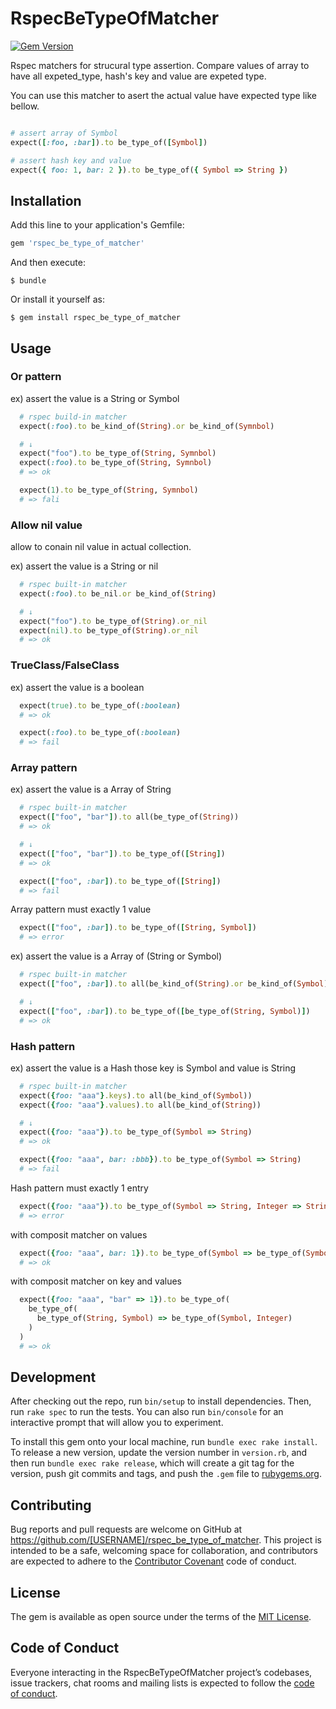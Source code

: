 # RspecBeTypeOfMatcher

[![Gem Version](https://badge.fury.io/rb/rspec_be_type_of_matcher.svg)](https://badge.fury.io/rb/rspec_be_type_of_matcher)

Rspec matchers for strucural type assertion. Compare values of array to have all expeted_type, hash's key and value are expeted type.

You can use this matcher to asert the actual value have expected type like bellow.

```ruby

# assert array of Symbol
expect([:foo, :bar]).to be_type_of([Symbol])

# assert hash key and value
expect({ foo: 1, bar: 2 }).to be_type_of({ Symbol => String })
```


## Installation

Add this line to your application's Gemfile:

```ruby
gem 'rspec_be_type_of_matcher'
```

And then execute:

    $ bundle

Or install it yourself as:

    $ gem install rspec_be_type_of_matcher

## Usage

### Or pattern

ex) assert the value is a String or Symbol

```ruby
  # rspec build-in matcher
  expect(:foo).to be_kind_of(String).or be_kind_of(Symnbol)

  # ↓
  expect("foo").to be_type_of(String, Symnbol)
  expect(:foo).to be_type_of(String, Symnbol)
  # => ok

  expect(1).to be_type_of(String, Symnbol)
  # => fali
```

### Allow nil value

allow to conain nil value in actual collection.

ex) assert the value is a String or nil

```ruby
  # rspec built-in matcher
  expect(:foo).to be_nil.or be_kind_of(String)

  # ↓
  expect("foo").to be_type_of(String).or_nil
  expect(nil).to be_type_of(String).or_nil
  # => ok
```

### TrueClass/FalseClass

ex) assert the value is a boolean

```ruby
  expect(true).to be_type_of(:boolean)
  # => ok

  expect(:foo).to be_type_of(:boolean)
  # => fail
```

### Array pattern

ex) assert the value is a Array of String

```ruby
  # rspec built-in matcher
  expect(["foo", "bar"]).to all(be_type_of(String))
  # => ok

  # ↓
  expect(["foo", "bar"]).to be_type_of([String])
  # => ok

  expect(["foo", :bar]).to be_type_of([String])
  # => fail
```

Array pattern must exactly 1 value

```ruby
  expect(["foo", :bar]).to be_type_of([String, Symbol])
  # => error
```

ex) assert the value is a Array of (String or Symbol)

```ruby
  # rspec built-in matcher
  expect(["foo", :bar]).to all(be_kind_of(String).or be_kind_of(Symbol))

  # ↓
  expect(["foo", :bar]).to be_type_of([be_type_of(String, Symbol)])
  # => ok
```

### Hash pattern

ex) assert the value is a Hash those key is Symbol and value is String

```ruby
  # rspec built-in matcher
  expect({foo: "aaa"}.keys).to all(be_kind_of(Symbol))
  expect({foo: "aaa"}.values).to all(be_kind_of(String))

  # ↓
  expect({foo: "aaa"}).to be_type_of(Symbol => String)
  # => ok

  expect({foo: "aaa", bar: :bbb}).to be_type_of(Symbol => String)
  # => fail
```

Hash pattern must exactly 1 entry

```ruby
  expect({foo: "aaa"}).to be_type_of(Symbol => String, Integer => String)
  # => error
```

with composit matcher on values

```ruby
  expect({foo: "aaa", bar: 1}).to be_type_of(Symbol => be_type_of(Symbol, Integer))
  # => ok
```

with composit matcher on key and values

```ruby
  expect({foo: "aaa", "bar" => 1}).to be_type_of(
    be_type_of(
      be_type_of(String, Symbol) => be_type_of(Symbol, Integer)
    )
  )
  # => ok
```

## Development

After checking out the repo, run `bin/setup` to install dependencies. Then, run `rake spec` to run the tests. You can also run `bin/console` for an interactive prompt that will allow you to experiment.

To install this gem onto your local machine, run `bundle exec rake install`. To release a new version, update the version number in `version.rb`, and then run `bundle exec rake release`, which will create a git tag for the version, push git commits and tags, and push the `.gem` file to [rubygems.org](https://rubygems.org).

## Contributing

Bug reports and pull requests are welcome on GitHub at https://github.com/[USERNAME]/rspec_be_type_of_matcher. This project is intended to be a safe, welcoming space for collaboration, and contributors are expected to adhere to the [Contributor Covenant](http://contributor-covenant.org) code of conduct.

## License

The gem is available as open source under the terms of the [MIT License](https://opensource.org/licenses/MIT).

## Code of Conduct

Everyone interacting in the RspecBeTypeOfMatcher project’s codebases, issue trackers, chat rooms and mailing lists is expected to follow the [code of conduct](https://github.com/[USERNAME]/rspec_be_type_of_matcher/blob/master/CODE_OF_CONDUCT.md).
